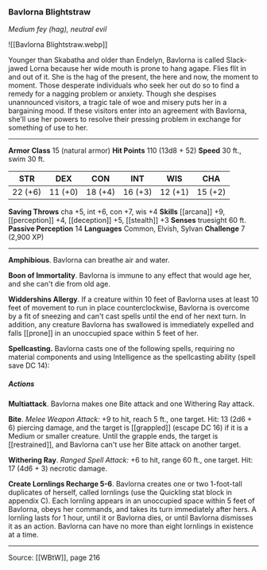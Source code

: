 ### Bavlorna Blightstraw
_Medium fey (hag), neutral evil_

![[Bavlorna Blightstraw.webp]]

Younger than Skabatha and older than Endelyn, Bavlorna is called Slack-jawed Lorna because her wide mouth is prone to hang agape. Flies flit in and out of it. She is the hag of the present, the here and now, the moment to moment. Those desperate individuals who seek her out do so to find a remedy for a nagging problem or anxiety. Though she despises unannounced visitors, a tragic tale of woe and misery puts her in a bargaining mood. If these visitors enter into an agreement with Bavlorna, she'll use her powers to resolve their pressing problem in exchange for something of use to her.




---

**Armor Class** 15 (natural armor)
**Hit Points** 110 (13d8 + 52)
**Speed** 30 ft., swim 30 ft.

| STR     | DEX     | CON     | INT     | WIS     | CHA     |
|---------|---------|---------|---------|---------|---------|
| 22 (+6) | 11 (+0) | 18 (+4) | 16 (+3) | 12 (+1) | 15 (+2) |

**Saving Throws** cha +5, int +6, con +7, wis +4
**Skills** [[arcana]] +9, [[perception]] +4, [[deception]] +5, [[stealth]] +3
**Senses** truesight 60 ft.
**Passive Perception** 14
**Languages** Common, Elvish, Sylvan
**Challenge** 7 (2,900 XP)

---

**Amphibious**. Bavlorna can breathe air and water.

**Boon of Immortality**. Bavlorna is immune to any effect that would age her, and she can't die from old age.

**Widdershins Allergy**. If a creature within 10 feet of Bavlorna uses at least 10 feet of movement to run in place counterclockwise, Bavlorna is overcome by a fit of sneezing and can't cast spells until the end of her next turn. In addition, any creature Bavlorna has swallowed is immediately expelled and falls [[prone]] in an unoccupied space within 5 feet of her.

**Spellcasting.** Bavlorna casts one of the following spells, requiring no material components and using Intelligence as the spellcasting ability (spell save DC 14):

##### Actions
**Multiattack**. Bavlorna makes one Bite attack and one Withering Ray attack.

**Bite**. _Melee Weapon Attack:_ +9 to hit, reach 5 ft., one target. Hit: 13 (2d6 + 6) piercing damage, and the target is [[grappled]] (escape DC 16) if it is a Medium or smaller creature. Until the grapple ends, the target is [[restrained]], and Bavlorna can't use her Bite attack on another target.

**Withering Ray**. _Ranged Spell Attack:_ +6 to hit, range 60 ft., one target. Hit: 17 (4d6 + 3) necrotic damage.

**Create Lornlings Recharge 5-6**. Bavlorna creates one or two 1-foot-tall duplicates of herself, called lornlings (use the Quickling stat block in appendix C). Each lornling appears in an unoccupied space within 5 feet of Bavlorna, obeys her commands, and takes its turn immediately after hers. A lornling lasts for 1 hour, until it or Bavlorna dies, or until Bavlorna dismisses it as an action. Bavlorna can have no more than eight lornlings in existence at a time.


---

Source: [[WBtW]], page 216